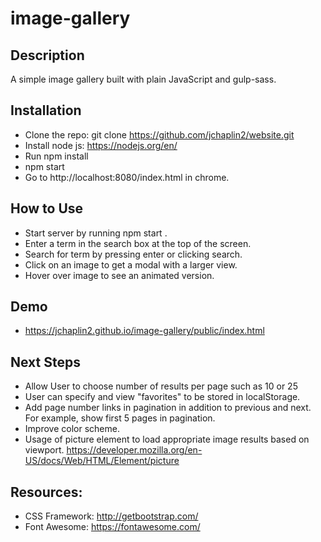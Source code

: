 # image-gallery

## Description
A simple image gallery built with plain JavaScript and gulp-sass.

## Installation
* Clone the repo: git clone https://github.com/jchaplin2/website.git
* Install node js: https://nodejs.org/en/
* Run npm install 
* npm start
* Go to http://localhost:8080/index.html in chrome.

## How to Use
* Start server by running npm start .
* Enter a term in the search box at the top of the screen.
* Search for term by pressing enter or clicking search.
* Click on an image to get a modal with a larger view.
* Hover over image to see an animated version.

## Demo
* https://jchaplin2.github.io/image-gallery/public/index.html

## Next Steps
* Allow User to choose number of results per page such as 10 or 25 
* User can specify and view "favorites" to be stored in localStorage.
* Add page number links in pagination in addition to previous and next. For example, show first 5 pages in pagination.
* Improve color scheme.
* Usage of picture element to load appropriate image results based on viewport.
    https://developer.mozilla.org/en-US/docs/Web/HTML/Element/picture

## Resources:
* CSS Framework: http://getbootstrap.com/
* Font Awesome: https://fontawesome.com/
